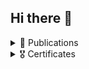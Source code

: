 ## Hi there 👋

<details>
<summary>📑 Publications</summary>

  > * [ESMO 2024](https://www.esmo.org/): Deep learning tertiary lymphoid structures detection on HES/H&E slides and association to survival outcome in sarcoma
  >   * [abstract](https://oncologypro.esmo.org/meeting-resources/esmo-congress-2024/deep-learning-tertiary-lymphoid-structures-detection-on-hes-h-e-slides-and-association-to-survival-outcome-in-sarcoma)
  >   * [poster](ressources/esmo_2024_poster.pdf)
</details>

<details>
<summary>🎖️ Certificates</summary>
  
  > ## 🤖 Machine learning
  
  > * [AI for Medical Diagnosis](https://coursera.org/share/5a30826ce7ef1aef9912b7e0cef9fb13)
  
  > * [Real-time OCR and Text Detection with Tensorflow, OpenCV and Tesseract]()
  
  > * [Sequences, Time Series and Prediction]()
  
  > * [DeepLearning.AI TensorFlow Developer Professional Certificate](https://coursera.org/share/14fcd5939a98d381171ea7752ab97243)
  >   * [Introduction to TensorFlow for Artificial Intelligence, Machine Learning, and Deep Learning]()
  >   * [Convolutional Neural Networks in TensorFlow]()
  >   * [Natural Language Processing in TensorFlow]()
  
  > * [IBM AI Developer Professional Certificate](https://coursera.org/share/fc285e75e2530faf891c63ca89e3877f)
  >   * [Python for Data Science, AI & Development]()
  >   * [Building AI Applications with Watson APIs]()
  >   * [Introduction to Computer Vision and Image Processing]()
  
  > * [Machine Learning]()

  > ## 🧬 Science
  
  > * [Introduction to the Biology of Cancer](https://coursera.org/share/730e4c656af2452dff6d94f4fbcb4347)
</details>
